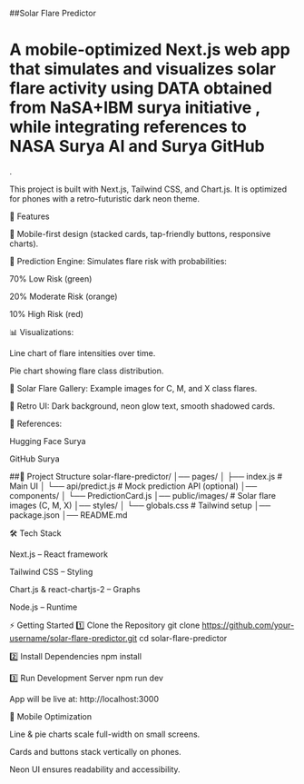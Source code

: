 ##Solar Flare Predictor

<h1>A mobile-optimized Next.js web app that simulates and visualizes solar flare activity using DATA obtained from NaSA+IBM surya initiative  , while integrating references to NASA Surya AI
 and Surya GitHub</h1>
.

This project is built with Next.js, Tailwind CSS, and Chart.js. It is optimized for phones with a retro-futuristic dark neon theme.

🚀 Features

📱 Mobile-first design (stacked cards, tap-friendly buttons, responsive charts).

🔮 Prediction Engine: Simulates flare risk with probabilities:

70% Low Risk (green)

20% Moderate Risk (orange)

10% High Risk (red)

📊 Visualizations:

Line chart of flare intensities over time.

Pie chart showing flare class distribution.

🌌 Solar Flare Gallery: Example images for C, M, and X class flares.

🎨 Retro UI: Dark background, neon glow text, smooth shadowed cards.

🔗 References:

Hugging Face Surya

GitHub Surya

##📂 Project Structure
solar-flare-predictor/
│── pages/
│   ├── index.js        # Main UI
│   └── api/predict.js  # Mock prediction API (optional)
│── components/
│   └── PredictionCard.js
│── public/images/      # Solar flare images (C, M, X)
│── styles/
│   └── globals.css     # Tailwind setup
│── package.json
│── README.md

🛠️ Tech Stack

Next.js
 – React framework

Tailwind CSS
 – Styling

Chart.js
 & react-chartjs-2
 – Graphs

Node.js
 – Runtime

⚡ Getting Started
1️⃣ Clone the Repository
git clone https://github.com/your-username/solar-flare-predictor.git
cd solar-flare-predictor

2️⃣ Install Dependencies
npm install

3️⃣ Run Development Server
npm run dev


App will be live at: http://localhost:3000

📱 Mobile Optimization

Line & pie charts scale full-width on small screens.

Cards and buttons stack vertically on phones.

Neon UI ensures readability and accessibility.
